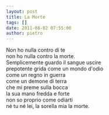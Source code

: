 ```yaml
---
layout: post
title: La Morte
tags: []
date: 2011-08-02 07:55:00
author: pietro
---
```

<div dir="ltr" style="text-align: left">Non ho nulla contro di te<br/>non ho nulla contro la morte.&nbsp;<br/>Semplicemente guardo il sangue uscire<br/>prepotente grida come un mondo d'odio<br/>come un regno in guerra<br/>come un demone di terra<br/>che mi preme sulla bocca<br/>la sua mano fredda e forte<br/>non so proprio come odiarti<br/>né tu né lei, la sorella mia la morte.<br/><br/>
